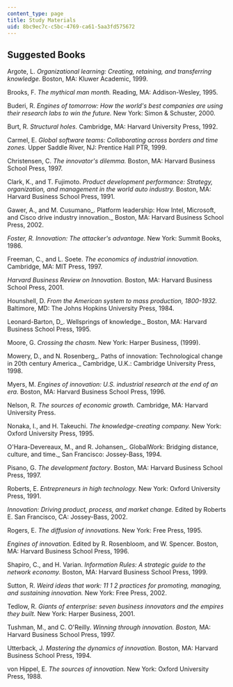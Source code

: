```yaml
---
content_type: page
title: Study Materials
uid: 8bc9ec7c-c5bc-4769-ca61-5aa3fd575672
---
```


Suggested Books
---------------

Argote, L. _Organizational learning: Creating, retaining, and transferring knowledge._ Boston, MA: Kluwer Academic, 1999.

Brooks, F. _The mythical man month._ Reading, MA: Addison-Wesley, 1995.

Buderi, R. _Engines of tomorrow: How the world's best companies are using their research labs to win the future._ New York: Simon & Schuster, 2000.

Burt, R. _Structural holes._ Cambridge, MA: Harvard University Press, 1992.

Carmel, E. _Global software teams: Collaborating across borders and time zones._ Upper Saddle River, NJ: Prentice Hall PTR, 1999.

Christensen, C. _The innovator's dilemma._ Boston, MA: Harvard Business School Press, 1997.

Clark, K., and T. Fujimoto. _Product development performance: Strategy, organization, and management in the world auto industry._ Boston, MA: Harvard Business School Press, 1991.

Gawer, A., and M. Cusumano_. Platform leadership: How Intel, Microsoft, and Cisco drive industry innovation._ Boston, MA: Harvard Business School Press, 2002.

_Foster, R. Innovation: The attacker's advantage._ New York: Summit Books, 1986.

Freeman, C., and L. Soete. _The economics of industrial innovation._ Cambridge, MA: MIT Press, 1997.

_Harvard Business Review on Innovation._ Boston, MA: Harvard Business School Press, 2001.

Hounshell, D. _From the American system to mass production, 1800-1932._ Baltimore, MD: The Johns Hopkins University Press, 1984.

Leonard-Barton, D_. Wellsprings of knowledge._ Boston, MA: Harvard Business School Press, 1995.

Moore, G. _Crossing the chasm._ New York: Harper Business, (1999).

Mowery, D., and N. Rosenberg_. Paths of innovation: Technological change in 20th century America._ Cambridge, U.K.: Cambridge University Press, 1998.

Myers, M. _Engines of innovation: U.S. industrial research at the end of an era._ Boston, MA: Harvard Business School Press, 1996.

Nelson, R. _The sources of economic growth._ Cambridge, MA: Harvard University Press.

Nonaka, I., and H. Takeuchi. _The knowledge-creating company._ New York: Oxford University Press, 1995.

O'Hara-Devereaux, M., and R. Johansen_. GlobalWork: Bridging distance, culture, and time._ San Francisco: Jossey-Bass, 1994.

Pisano, G. _The development factory_. Boston, MA: Harvard Business School Press, 1997.

Roberts, E. _Entrepreneurs in high technology._ New York: Oxford University Press, 1991.

_Innovation: Driving product, process, and market change._ Edited by Roberts E. San Francisco, CA: Jossey-Bass, 2002.

Rogers, E. _The diffusion of innovations._ New York: Free Press, 1995.

_Engines of innovation._ Edited by R. Rosenbloom, and W. Spencer. Boston, MA: Harvard Business School Press, 1996.

Shapiro, C., and H. Varian. _Information Rules: A strategic guide to the network economy._ Boston, MA: Harvard Business School Press, 1999.

Sutton, R. _Weird ideas that work: 11 1 2 practices for promoting, managing, and sustaining innovation._ New York: Free Press, 2002.

Tedlow, R. _Giants of enterprise: seven business innovators and the empires they built._ New York: Harper Business, 2001.

Tushman, M., and C. O'Reilly. _Winning through innovation. Boston,_ MA: Harvard Business School Press, 1997.

Utterback, J. _Mastering the dynamics of innovation._ Boston, MA: Harvard Business School Press, 1994.

von Hippel, E. _The sources of innovation._ New York: Oxford University Press, 1988.